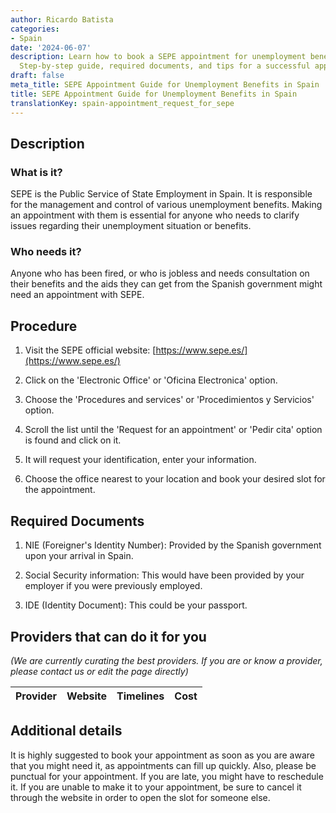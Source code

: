 ```yaml
---
author: Ricardo Batista
categories:
- Spain
date: '2024-06-07'
description: Learn how to book a SEPE appointment for unemployment benefits in Spain.
  Step-by-step guide, required documents, and tips for a successful appointment.
draft: false
meta_title: SEPE Appointment Guide for Unemployment Benefits in Spain
title: SEPE Appointment Guide for Unemployment Benefits in Spain
translationKey: spain-appointment_request_for_sepe
---
```


## Description
### What is it?
SEPE is the Public Service of State Employment in Spain. It is responsible for the management and control of various unemployment benefits. Making an appointment with them is essential for anyone who needs to clarify issues regarding their unemployment situation or benefits.

### Who needs it?
Anyone who has been fired, or who is jobless and needs consultation on their benefits and the aids they can get from the Spanish government might need an appointment with SEPE.


## Procedure

1. Visit the SEPE official website: [https://www.sepe.es/](https://www.sepe.es/)
   
2. Click on the 'Electronic Office' or 'Oficina Electronica' option.

3. Choose the 'Procedures and services' or 'Procedimientos y Servicios' option.
  
4. Scroll the list until the 'Request for an appointment' or 'Pedir cita' option is found and click on it.
  
5. It will request your identification, enter your information.

6. Choose the office nearest to your location and book your desired slot for the appointment.


## Required Documents

1. NIE (Foreigner's Identity Number): Provided by the Spanish government upon your arrival in Spain.

2. Social Security information: This would have been provided by your employer if you were previously employed.

3. IDE (Identity Document): This could be your passport.

## Providers that can do it for you

_(We are currently curating the best providers. If you are or know a provider, please contact us or edit the page directly)_

| Provider        |     Website     |     Timelines    |       Cost      |
| --------------- | --------------- |  :-------------: | :-------------: |

## Additional details

It is highly suggested to book your appointment as soon as you are aware that you might need it, as appointments can fill up quickly. Also, please be punctual for your appointment. If you are late, you might have to reschedule it. If you are unable to make it to your appointment, be sure to cancel it through the website in order to open the slot for someone else.
